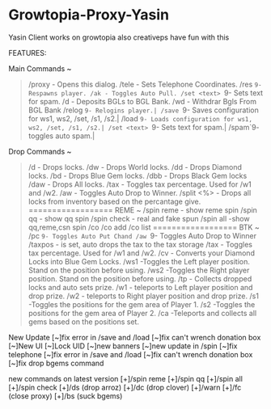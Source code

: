 # Growtopia-Proxy-Yasin
Yasin Client works on growtopia also creativeps have fun with this

FEATURES:


Main Commands ~

> /proxy - Opens this dialog.
> /tele  - Sets Telephone Coordinates.
> /res `9- Respawns player.
> /ak - Toggles Auto Pull.
> /set <text> `9- Sets text for spam.
> /d - Deposits BGLs to BGL Bank.
> /wd - Withdrar Bgls From BGL Bank
> /relog `9- Relogins player.|
> /save `9- Saves configuration for ws1, ws2, /set, /s1, /s2.|
> /load `9- Loads configuration for ws1, ws2, /set, /s1, /s2.|
> /set <text> `9- Sets text for spam.|
> /spam`9- toggles auto spam.|

 Drop Commands ~
> /d <amount> - Drops locks.
> /dw <amount> - Drops World locks.
> /dd <amount>- Drops Diamond locks.
> /bd <amount> - Drops Blue Gem locks.
> /dbb <amount> - Drops Black Gem locks
> /daw - Drops All locks.
> /tax <amount> - Toggles tax percentage. Used for /w1 and /w2.
> /aw - Toggles Auto Drop to Winner.
> /split <%> - Drops all locks from inventory based on the percantage give.
==================
REME ~
> /spin reme - show reme  spin
> /spin qq - show qq spin
> /spin check - real and fake spun
> /spin all -show qq,reme,csn spin
> /co
> /co add
> /co list 
==================
 BTK ~
> /pc `9- Toggles Auto Put Chand
> /aw `9- Toggles Auto Drop to Winner
> /taxpos - is set, auto drops the tax to the tax storage
> /tax  <amount> - Toggles tax percentage. Used for /w1 and /w2.
> /cv - Converts your Diamond Locks into Blue Gem Locks.
> /ws1 -Toggles the Left player position. Stand on the position before using.
> /ws2 -Toggles the Right player position. Stand on the position before using.
> /tp - Collects dropped locks and auto sets prize.
> /w1 - teleports to Left player position and drop prize.
> /w2 - teleports to Right player position and drop prize.
> /s1  -Toggles the positions for the gem area of Player 1.
> /s2  -Toggles the positions for the gem area of Player 2.
> /ca -Teleports and collects all gems based on the positions set.










New Update 
[~]fix error in /save and /load
[~]fix can't wrench donation box
[~]New UI
[~]Lock UID
[~]new banners
[~]new update in /spin
[~]fix telephone
[~]fix error in /save and /load
[~]fix can't wrench donation box
[~]fix drop bgems command



new commands on latest version
[+]/spin reme
[+]/spin qq
[+]/spin all
[+]/spin check
[+]/ds (drop arroz)
[+]/dc (drop clover)
[+]/warn
[+]/fc (close proxy)
[+]/bs (suck bgems)





